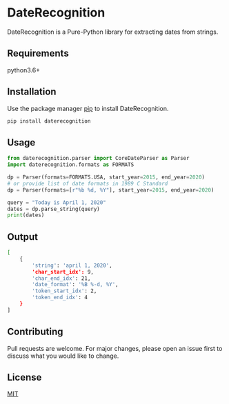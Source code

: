 # DateRecognition

DateRecognition is a Pure-Python library for extracting dates from strings.

## Requirements

python3.6+

## Installation

Use the package manager [pip](https://pip.pypa.io/en/stable/) to install DateRecognition.

```bash
pip install daterecognition
```

## Usage

```python
from daterecognition.parser import CoreDateParser as Parser
import daterecognition.formats as FORMATS

dp = Parser(formats=FORMATS.USA, start_year=2015, end_year=2020) 
# or provide list of date formats in 1989 C Standard
dp = Parser(formats=[r"%b %d, %Y"], start_year=2015, end_year=2020)

query = "Today is April 1, 2020"
dates = dp.parse_string(query)
print(dates)
```

## Output
```bash
[
    {
        'string': 'april 1, 2020', 
        'char_start_idx': 9, 
        'char_end_idx': 21, 
        'date_format': '%B %-d, %Y', 
        'token_start_idx': 2, 
        'token_end_idx': 4
    }
]
```



## Contributing
Pull requests are welcome. For major changes, please open an issue first to discuss what you would like to change.

## License
[MIT](https://choosealicense.com/licenses/mit/)